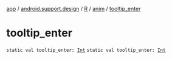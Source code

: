[app](../../../index.md) / [android.support.design](../../index.md) / [R](../index.md) / [anim](index.md) / [tooltip_enter](.)

# tooltip_enter

`static val tooltip_enter: `[`Int`](https://kotlinlang.org/api/latest/jvm/stdlib/kotlin/-int/index.html)
`static val tooltip_enter: `[`Int`](https://kotlinlang.org/api/latest/jvm/stdlib/kotlin/-int/index.html)